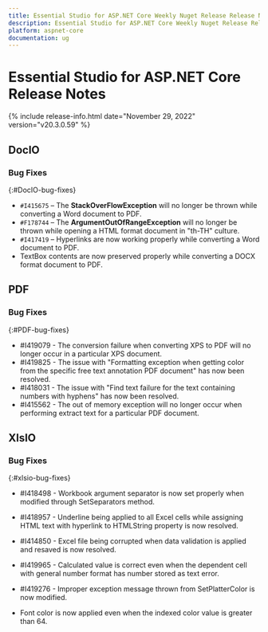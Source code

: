 ```yaml
---
title: Essential Studio for ASP.NET Core Weekly Nuget Release Release Notes  
description: Essential Studio for ASP.NET Core Weekly Nuget Release Release Notes  
platform: aspnet-core
documentation: ug
---
```


# Essential Studio for ASP.NET Core  Release Notes  

{% include release-info.html date="November 29, 2022"  version="v20.3.0.59" %} 






## DocIO

### Bug Fixes
{:#DocIO-bug-fixes}

- `#I415675` – The **StackOverFlowException** will no longer be thrown while converting a Word document to PDF.
- `#F178744` – The **ArgumentOutOfRangeException** will no longer be thrown while opening a HTML format document in "th-TH" culture.
- `#I417419` – Hyperlinks are now working properly while converting a Word document to PDF.
- TextBox contents are now preserved properly while converting a DOCX format document to PDF.
## PDF

### Bug Fixes
{:#PDF-bug-fixes}

* \#I419079 - 	The conversion failure when converting XPS to PDF will no longer occur in a particular XPS document.
* \#I419825 - 	The issue with "Formatting exception when getting color from the specific free text annotation PDF document" has now been resolved.
* \#I418031 - 	The issue with "Find text failure for the text containing numbers with hyphens" has now been resolved.
* \#I415562 - 	The out of memory exception will no longer occur when performing extract text for a particular PDF document.

## XlsIO

### Bug Fixes
{:#xlsio-bug-fixes}

* \#I418498 - Workbook argument separator is now set properly when modified through SetSeparators method.
* \#I418957 - Underline being applied to all Excel cells while assigning HTML text with hyperlink to HTMLString property is now resolved.
* \#I414850 - Excel file being corrupted when data validation is applied and resaved is now resolved.
* \#I419965 - Calculated value is correct even when the dependent cell with general number format has number stored as text error.
* \#I419276 - Improper exception message thrown from SetPlatterColor is now modified.

* Font color is now applied even when the indexed color value is greater than 64.

